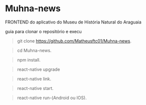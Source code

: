 # Muhna-news
FRONTEND do aplicativo do Museu de História Natural do Araguaia

guia para clonar o repositório e execu

>git clone https://github.com/Matheusftc01/Muhna-news.

>cd Muhna-news.

>npm install.

>react-native upgrade

>react-native link.

>react-native start.

>react-native run-(Android ou IOS).
  
